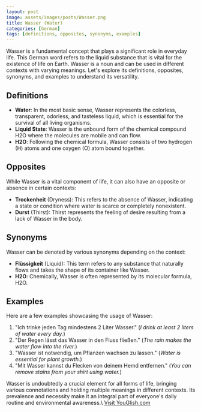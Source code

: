 ```yaml
---
layout: post
image: assets/images/posts/Wasser.png
title: Wasser (Water)
categories: [German]
tags: [definitions, opposites, synonyms, examples]
--- 
```


Wasser is a fundamental concept that plays a significant role in everyday life. This German word refers to the liquid substance that is vital for the existence of life on Earth. Wasser is a noun and can be used in different contexts with varying meanings. Let's explore its definitions, opposites, synonyms, and examples to understand its versatility.

## Definitions
- **Water**: In the most basic sense, Wasser represents the colorless, transparent, odorless, and tasteless liquid, which is essential for the survival of all living organisms.
- **Liquid State**: Wasser is the unbound form of the chemical compound H2O where the molecules are mobile and can flow.
- **H2O**: Following the chemical formula, Wasser consists of two hydrogen (H) atoms and one oxygen (O) atom bound together.

## Opposites 
While Wasser is a vital component of life, it can also have an opposite or absence in certain contexts:
- **Trockenheit** (Dryness): This refers to the absence of Wasser, indicating a state or condition where water is scarce or completely nonexistent.
- **Durst** (Thirst): Thirst represents the feeling of desire resulting from a lack of Wasser in the body.

## Synonyms
Wasser can be denoted by various synonyms depending on the context:
- **Flüssigkeit** (Liquid): This term refers to any substance that naturally flows and takes the shape of its container like Wasser.
- **H2O**: Chemically, Wasser is often represented by its molecular formula, H2O.

## Examples
Here are a few examples showcasing the usage of Wasser:
1. "Ich trinke jeden Tag mindestens 2 Liter Wasser." (_I drink at least 2 liters of water every day._)
2. "Der Regen lässt das Wasser in den Fluss fließen." (_The rain makes the water flow into the river._)
3. "Wasser ist notwendig, um Pflanzen wachsen zu lassen." (_Water is essential for plant growth._)
4. "Mit Wasser kannst du Flecken von deinem Hemd entfernen." (_You can remove stains from your shirt using water._)

Wasser is undoubtedly a crucial element for all forms of life, bringing various connotations and holding multiple meanings in different contexts. Its prevalence and necessity make it an integral part of everyone's daily routine and environmental awareness.\ <a id="yg-widget-0" class="youglish-widget" data-query="Wasser" data-lang="german" data-components="8412" data-auto-start="0" data-bkg-color="theme_light" data-title="How%20to%20pronounce%20Wasser%20in%20German"  rel="nofollow" href="https://youglish.com">Visit YouGlish.com</a><script async src="https://youglish.com/public/emb/widget.js" charset="utf-8"></script>